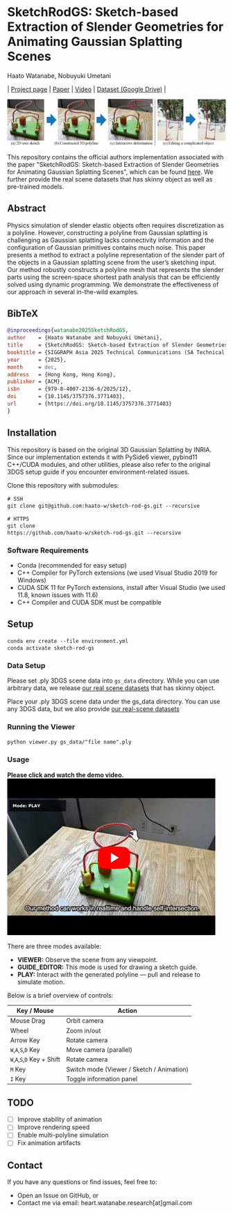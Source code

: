 # SketchRodGS: Sketch-based Extraction of Slender Geometries for Animating Gaussian Splatting Scenes

<!-- Authors -->
Haato Watanabe, Nobuyuki Umetani

<!-- Links -->
| [Project page](https://haato-w.github.io/sketch-rod-gs-project-page/) | [Paper]() | [Video](https://youtu.be/eaK0p0nU47g?si=sTGmfLNSeCYiJELJ) | [Dataset (Google Drive)](https://drive.google.com/drive/folders/1QhOkshES3-ubzQtoMD1wOpd_6Vj45H0f?usp=sharing) |<br>

<!-- Teaser Image -->
![Teaser image](resources/teaser.jpg)

This repository contains the official authors implementation associated with the paper "SketchRodGS: Sketch-based Extraction of Slender Geometries for Animating Gaussian Splatting Scenes", which can be found [here](https://haato-w.github.io/sketch-rod-gs-project-page/). We further provide the real scene datasets that has skinny object as well as pre-trained models.

## Abstract
Physics simulation of slender elastic objects often requires discretization as a polyline. However, constructing a polyline from Gaussian splatting is challenging as Gaussian splatting lacks connectivity information and the configuration of Gaussian primitives contains much noise. This paper presents a method to extract a polyline representation of the slender part of the objects in a Gaussian splatting scene from the user’s sketching input. Our method robustly constructs a polyline mesh that represents the slender parts using the screen-space shortest path analysis that can be efficiently solved using dynamic programming. We demonstrate the effectiveness of our approach in several in-the-wild examples.

## BibTeX
```bibtex
@inproceedings{watanabe2025SketchRodGS,
author    = {Haato Watanabe and Nobuyuki Umetani},
title     = {SketchRodGS: Sketch-based Extraction of Slender Geometries for Animating Gaussian Splatting Scenes},
booktitle = {SIGGRAPH Asia 2025 Technical Communications (SA Technical Communications '25)},
year      = {2025},
month     = dec,
address   = {Hong Kong, Hong Kong},
publisher = {ACM},
isbn      = {979-8-4007-2136-6/2025/12},
doi       = {10.1145/3757376.3771403},
url       = {https://doi.org/10.1145/3757376.3771403}
}
```

## Installation
This repository is based on the original 3D Gaussian Splatting by INRIA.
Since our implementation extends it with PySide6 viewer, pybind11 C++/CUDA modules, and other utilities,
please also refer to the original 3DGS setup guide if you encounter environment-related issues.

Clone this repository with submodules:
```
# SSH
git clone git@github.com:haato-w/sketch-rod-gs.git --recursive
```
```
# HTTPS
git clone 
https://github.com/haato-w/sketch-rod-gs.git --recursive
```

### Software Requirements
- Conda (recommended for easy setup)
- C++ Compiler for PyTorch extensions (we used Visual Studio 2019 for Windows)
- CUDA SDK 11 for PyTorch extensions, install after Visual Studio (we used 11.8, known issues with 11.6)
- C++ Compiler and CUDA SDK must be compatible

## Setup
```
conda env create --file environment.yml
conda activate sketch-rod-gs
```

### Data Setup
Please set .ply 3DGS scene data into `gs_data` directory. While you can use arbitrary data, we release [our real scene datasets](https://drive.google.com/drive/folders/1QhOkshES3-ubzQtoMD1wOpd_6Vj45H0f?usp=sharing) that has skinny object.

Place your .ply 3DGS scene data under the gs_data directory.
You can use any 3DGS data, but we also provide [our real-scene datasets](https://drive.google.com/drive/folders/1QhOkshES3-ubzQtoMD1wOpd_6Vj45H0f?usp=sharing)

### Running the Viewer
```
python viewer.py gs_data/"file name".ply
```

### Usage

**Please click and watch the demo video.**<br>
[![Demo Video](resources/youtube_thumbnail_with_icon.jpg)](https://youtu.be/eaK0p0nU47g?si=54fC0_AL-OYZkHY3)

There are three modes available:

- **VIEWER:** Observe the scene from any viewpoint.  
- **GUIDE_EDITOR:** This mode is used for drawing a sketch guide.  
- **PLAY:** Interact with the generated polyline — pull and release to simulate motion.

Below is a brief overview of controls:

| Key / Mouse                 | Action                                    |
| --------------------------- | ----------------------------------------- |
| Mouse Drag                  | Orbit camera                              |
| Wheel                       | Zoom in/out                               |
| Arrow Key                   | Rotate camera                             |
| `W`,`A`,`S`,`D` Key         | Move camera (parallel)                    |
| `W`,`A`,`S`,`D` Key + Shift | Rotate camera                             |
| `M` Key                     | Switch mode (Viewer / Sketch / Animation) |
| `I` Key                     | Toggle information panel                  |

## TODO
- [ ] Improve stability of animation
- [ ] Improve rendering speed
- [ ] Enable multi-polyline simulation
- [ ] Fix animation artifacts 

## Contact
If you have any questions or find issues, feel free to:
- Open an Issue on GitHub, or
-  Contact me via email: heart.watanabe.research[at]gmail.com

